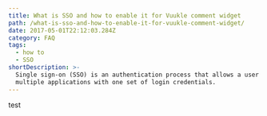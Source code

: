 ```yaml
---
title: What is SSO and how to enable it for Vuukle comment widget
path: /what-is-sso-and-how-to-enable-it-for-vuukle-comment-widget/
date: 2017-05-01T22:12:03.284Z
category: FAQ
tags:
  - how to
  - SSO
shortDescription: >-
  Single sign-on (SSO) is an authentication process that allows a user to access
  multiple applications with one set of login credentials.
---
```


test
